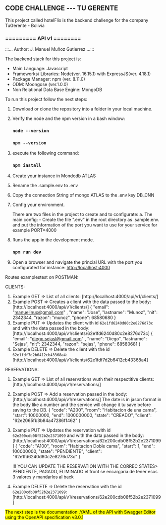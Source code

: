 
## CODE CHALLENGE --- TU GERENTE

This project called  hotelFlix is the backend challenge for the company TuGerente - Bolivia

### ========= API v1  ========
:::... Author: J. Manuel Muñoz Gutierrez ...:::

The backend stack for this project is:
-  Main Language: Javascript
-  Frameworks/ Libraries: Node(ver. 16.15.1) with ExpressJS(ver. 4.18.1)
-  Package Manager: npm (ver. 8.11.0)
-  ODM: Moongose (ver.1.0.0)
-  Non Relational Data Base Engine: MongoDB

To run this project follow the next steps:

1. Download or clone the repository into a folder in your local machine.

2. Verify the node and the npm version in a bash window:

    ### `node --version`
    ### `npm --version`

3. execute the following command:

    ### `npm install`

4. Create your instance in Mondodb ATLAS 

5. Rename the .sample.env to .env

6. Copy the connection String of mongo ATLAS to the .env key DB_CNN

7. Config your environment. 

    There are two files in the project to create and to configurate: 
        a. The main config:
            - Create the file ".env" in the root directory as .sample.env. and put the information of the port you want to use for your service for example PORT=4000

8. Runs the app in the development mode.<br />

    ### `npm run dev`

9. Open a browser and navigate the princial URL with the port you configurated for instance: [http://localhost:4000](http://localhost:4000)


Routes examplestest on POSTMAN:

CLIENTS:
1. Example GET => List of all clients: [http://localhost:4000/api/v1/clients/]
2. Example POST => Creates a client with the data passed to the body: [http://localhost:4000/api/v1/clients/]
        {
            "email": "manuelinux@gmail.com" ,
            "name": "Jose",
            "lastname": "Munoz",
            "nit": 2342344,
            "razon": "munoz",
            "phone": 68580680
        }
3. Example PUT => Updates the client with id `62e1fd6240d80c2e8276d73c` and with the data passed in the body: [http://localhost:4000/api/v1/clients/62e1fd6240d80c2e8276d73c]
        {
            "email": "diego.sejasl@gmail.com" ,
            "name": "Diego",
            "lastname": "Sejas",
            "nit": 2342344,
            "razon": "sejas",
            "phone": 68580681 
        }
4. Example DELETE => Delete the client with the id `62e1fdf7d2b6412cb43368a4`: [http://localhost:4000/api/v1/clients/62e1fdf7d2b6412cb43368a4]

RESERVATIONS:
1. Example GET => List of all reservations wuth their respectitive clients: [http://localhost:4000/api/v1/reservations/]
2. Example POST => Add a reservation passed in the body: [http://localhost:4000/api/v1/reservations/]
        The date is in jason format in the body like a number and the service will change it tu save before saving to the DB.
        {
            "code": "A200",
            "room": "Habitacion de una cama",
            "start": 10000000,
            "end": 1000000000,
            "state": "CREADO",
            "client": "62e2065fb3b84a47286f1462"
        }
3. Example PUT => Updates the reservation with id `62e200cdb08f52b2e2371099` and with the data passed in the body: [http://localhost:4000/api/v1/reservations/62e200cdb08f52b2e2371099]
        {
            "code": "A100",
            "room": "Habitacion Doble cama",
            "start": 1,
            "end": 100000000,
            "state": "PENDIENTE",
            "client": "62e1fd6240d80c2e8276d73c"
        }

    !!! YOU CAN UPDATE THE RESERVATION WITH THE CORREC STATES> PENDIENTE, PAGADO, ELIMINADO el front se encargaria de tener esos 3 valores y mandarlos al back

4. Example DELETE => Delete the reservation with the id `62e200cdb08f52b2e2371099`: [http://localhost:4000/api/v1/reservations/62e200cdb08f52b2e2371099]


<span style="background:#FFFF00; color:#000000">The next step is the documentation .YAML of the API with Swagger Editor using the OpenAPI specification v3.0.1</span>
